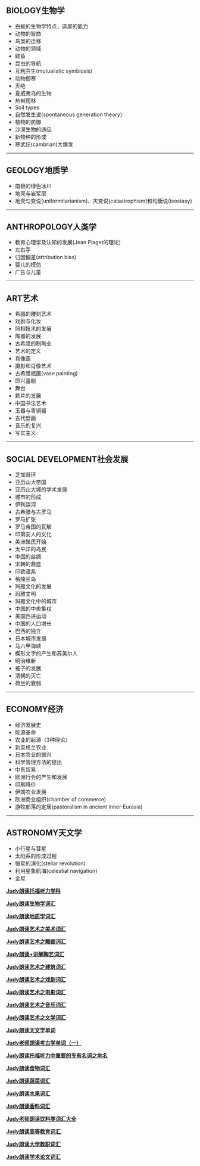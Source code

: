 ## BIOLOGY生物学

- 白蚁的生物学特点，造屋的能力
- 动物的智商
- 鸟类的迁移
- 动物的领域
- 鲑鱼
- 昆虫的导航
- 互利共生(mutualistic symbiosis)
- 动物御寒
- 灭绝
- 夏威夷岛的生物
- 热带雨林
- Soil types
- 自然发生说(spontaneous generation theory)
- 植物的防御
- 沙漠生物的适应
- 新物种的形成
- 寒武纪(cambrian)大爆发

------

## GEOLOGY地质学

- 南极的绿色冰川
- 地壳与岩浆层
- 地壳匀变说(uniformitarianism)、灾变说(catastrophism)和均衡说(isostasy)

------

## ANTHROPOLOGY人类学

- 教育心理学及认知的发展(Jean Piaget的理论)
- 左右手
- 归因偏差(attribution bias)
- 婴儿的模仿
- 广告与儿童

------

## ART艺术

- 希腊的雕刻艺术
- 戏剧与化妆
- 照相技术的发展
- 陶器的发展
- 古希腊的制陶业
- 艺术的定义
- 肖像画
- 摄影和肖像艺术
- 古希腊瓶画(vase painting)
- 即兴喜剧
- 舞台
- 默片的发展
- 中国书法艺术
- 玉器与青铜器
- 古代壁画
- 音乐的复兴
- 写实主义

------

## SOCIAL DEVELOPMENT社会发展

- 芝加哥环
- 亚历山大帝国
- 亚历山大城的学术发展
- 城市的形成
- 伊利运河
- 古希腊与古罗马
- 罗马扩张
- 罗马帝国的瓦解
- 印第安人的文化
- 美洲殖民开始
- 太平洋的岛民
- 中国的丝绸
- 宋朝的鼎盛
- 印欧语系
- 格陵兰岛
- 玛雅文化的发展
- 玛雅文明
- 玛雅文化中的城市
- 中国的中央集权
- 美国西进运动
- 中国的人口增长
- 巴西的独立
- 日本城市发展
- 马六甲海峡
- 楔形文字的产生和苏美尔人
- 明治维新
- 被子的发展
- 清朝的灭亡
- 荷兰的衰弱

------

## ECONOMY经济

- 经济发展史
- 能源革命
- 农业的起源（3种理论）
- 新英格兰农业
- 日本农业的振兴
- 科学管理方法的提出
- 中东贸易
- 欧洲行会的产生和发展
- 印刷降价
- 伊朗农业发展
- 欧洲商业组织(chamber of commerce)
- 游牧部落的定居(pastoralism in ancient Inner Eurasia)

------

## ASTRONOMY天文学

- 小行星与彗星
- 太阳系的形成过程
- 恒星的演化(stellar revolution)
- 利用星象航海(celestial navigation)
- 金星





**[Judy朗读托福听力学科](https://link.zhihu.com/?target=http%3A//mp.weixin.qq.com/s%3F__biz%3DMzA5NDc3ODc3NA%3D%3D%26mid%3D2651327266%26idx%3D1%26sn%3D1a01387869245f8fe90995f851469a45%26chksm%3D8bb5cfdbbcc246cd078db061eb7716fd2688909f04224e4ea7071ec0d43cd51d2af530c4b9fe%26scene%3D21%23wechat_redirect)**

**[Judy朗读生物学词汇](https://link.zhihu.com/?target=http%3A//mp.weixin.qq.com/s%3F__biz%3DMzA5NDc3ODc3NA%3D%3D%26mid%3D2651327600%26idx%3D1%26sn%3Dc31817a0dbddb1026669725d342cc7e6%26chksm%3D8bb5c889bcc2419fefa49b6aefe93cb3e4f9dea229341941738e4425d1cd6871e598e4de84a2%26scene%3D21%23wechat_redirect)**

**[Judy朗读地质学词汇](https://link.zhihu.com/?target=http%3A//mp.weixin.qq.com/s%3F__biz%3DMzA5NDc3ODc3NA%3D%3D%26mid%3D2651327511%26idx%3D1%26sn%3Dd000c80c41dcba6401d4b4d6a98a3329%26chksm%3D8bb5c8eebcc241f8cfb4620a1e216bb2478a472ae45f055129b052907782e537dd2fb4484ac7%26scene%3D21%23wechat_redirect)**

**[Judy朗读艺术之美术词汇](https://link.zhihu.com/?target=http%3A//mp.weixin.qq.com/s%3F__biz%3DMzA5NDc3ODc3NA%3D%3D%26mid%3D2651326916%26idx%3D1%26sn%3Dd89db433cd6c9abdbcb99c7e2b8a3334%26chksm%3D8bb5cd3dbcc2442bd125225c5d660030db2fa3447856daa6f88569633fb30b1637022dbcb81f%26scene%3D21%23wechat_redirect)**

**[Judy朗读艺术之雕塑词汇](https://link.zhihu.com/?target=http%3A//mp.weixin.qq.com/s%3F__biz%3DMzA5NDc3ODc3NA%3D%3D%26mid%3D2651327190%26idx%3D1%26sn%3D47503df518d9e769fd95420768b8a08d%26chksm%3D8bb5ce2fbcc24739dc7755698dcb31b58d27a08234456183de69963a44d44022c90189303407%26scene%3D21%23wechat_redirect)**

**[Judy朗读+讲解陶艺词汇](https://link.zhihu.com/?target=http%3A//mp.weixin.qq.com/s%3F__biz%3DMzA5NDc3ODc3NA%3D%3D%26mid%3D2651327391%26idx%3D1%26sn%3D5d21938616417f3d0bca5282c7975ea2%26chksm%3D8bb5cf66bcc246703f4b68015386f8d69119935e991c03d58e362b47ae8cbb1829ea5786d761%26scene%3D21%23wechat_redirect)**

**[Judy朗读艺术之建筑词汇](https://link.zhihu.com/?target=http%3A//mp.weixin.qq.com/s%3F__biz%3DMzA5NDc3ODc3NA%3D%3D%26mid%3D2651327231%26idx%3D1%26sn%3Dd03aafe23a2e11920e95db2b97fccb41%26chksm%3D8bb5ce06bcc24710984c1fa8ba11714a9f666ed10c6f4b57c49ad7025c286f4f4f3fd947958a%26scene%3D21%23wechat_redirect)**

**[Judy朗读艺术之戏剧词汇](https://link.zhihu.com/?target=http%3A//mp.weixin.qq.com/s%3F__biz%3DMzA5NDc3ODc3NA%3D%3D%26mid%3D2651327243%26idx%3D1%26sn%3D80339c002822e261eda36746015442bc%26chksm%3D8bb5cff2bcc246e4c94a91ed878b508c04b33f22d2ff42a368c6d67083445c055dc18783397c%26scene%3D21%23wechat_redirect)**

**[Judy朗读艺术之电影词汇](https://link.zhihu.com/?target=http%3A//mp.weixin.qq.com/s%3F__biz%3DMzA5NDc3ODc3NA%3D%3D%26mid%3D2651327246%26idx%3D1%26sn%3De236dbb4c078eb73b7ecac3ebc58cab9%26chksm%3D8bb5cff7bcc246e10d4ee1fcef9c9e6b5b5f4a9ede2953bdf1b2c0e8da6f4878b74ae2c2dd55%26scene%3D21%23wechat_redirect)**

**[Judy朗读艺术之音乐词汇](https://link.zhihu.com/?target=http%3A//mp.weixin.qq.com/s%3F__biz%3DMzA5NDc3ODc3NA%3D%3D%26mid%3D2651327192%26idx%3D1%26sn%3D04461cff4c3eefee7ffef1dfff828ea3%26chksm%3D8bb5ce21bcc2473743507778692d68365a1ab911311b7874a1559e3e6946d9cf2789700759c6%26scene%3D21%23wechat_redirect)**

**[Judy朗读艺术之文学词汇](https://link.zhihu.com/?target=http%3A//mp.weixin.qq.com/s%3F__biz%3DMzA5NDc3ODc3NA%3D%3D%26mid%3D2651327251%26idx%3D1%26sn%3D414ffb3bc6fe8eab88d0f510680e36e4%26chksm%3D8bb5cfeabcc246fc5a87415105e5d55013ec4b503f7aac1a4cecb22f699aae3e4a1e3f50bd3c%26scene%3D21%23wechat_redirect)**

**[Judy朗读天文学单词](https://link.zhihu.com/?target=http%3A//mp.weixin.qq.com/s%3F__biz%3DMzA5NDc3ODc3NA%3D%3D%26mid%3D2651329274%26idx%3D2%26sn%3D50647825b8303f3b10db1bb33bd8efe0%26chksm%3D8bb5d603bcc25f155c6c0e88b21bba98f10ff00eae712da00ce6689503a142bebf64cb1f8793%26scene%3D21%23wechat_redirect)**

**[Judy老师朗读考古学单词（一）](https://link.zhihu.com/?target=http%3A//mp.weixin.qq.com/s%3F__biz%3DMzA5NDc3ODc3NA%3D%3D%26mid%3D2651328564%26idx%3D1%26sn%3D38b63084ee5132a11b9afba75ba92901%26chksm%3D8bb5d4cdbcc25ddb41bf9d42f0982ab23e1e80c287c4144ae8c09f77fe3e3a6cb490ac5cc7ea%26scene%3D21%23wechat_redirect)**

**[Judy朗读托福听力中重要的专有名词之地名](https://link.zhihu.com/?target=http%3A//mp.weixin.qq.com/s%3F__biz%3DMzA5NDc3ODc3NA%3D%3D%26mid%3D2651328448%26idx%3D1%26sn%3D81da37b2d0c3881a710c6a97e575b531%26chksm%3D8bb5cb39bcc2422f4535df373e68023a74f6da52fa519fa036db1280b9eb6905ed5ab2471436%26scene%3D21%23wechat_redirect)**

**[Judy朗读食物词汇](https://link.zhihu.com/?target=http%3A//mp.weixin.qq.com/s%3F__biz%3DMzA5NDc3ODc3NA%3D%3D%26mid%3D2651327194%26idx%3D1%26sn%3Ddb701f0d61e89dc203d20814a5ebf08f%26chksm%3D8bb5ce23bcc24735a236af3a85870f765d7694fa2b8f49bf05bd6b4c5164543c627a56630e3c%26scene%3D21%23wechat_redirect)**

**[Judy朗读蔬菜词汇](https://link.zhihu.com/?target=http%3A//mp.weixin.qq.com/s%3F__biz%3DMzA5NDc3ODc3NA%3D%3D%26mid%3D2651330476%26idx%3D1%26sn%3D27ef21bb6a42dfc1c896d3af0f555d4c%26chksm%3D8bb5d355bcc25a432dbef8eba086b9f80947c26fbe45f38c158c912af860c29c74e5add41222%26scene%3D21%23wechat_redirect)**

**[Judy朗读水果词汇](https://link.zhihu.com/?target=http%3A//mp.weixin.qq.com/s%3F__biz%3DMzA5NDc3ODc3NA%3D%3D%26mid%3D2651330666%26idx%3D2%26sn%3D34c95669385e45e8bc93abda27b60101%26chksm%3D8bb5dc93bcc255859c75e56703eb5c2e81832796170a25bddc666837a323724992956bb58733%26scene%3D21%23wechat_redirect)**

**[Judy朗读香料词汇](https://link.zhihu.com/?target=http%3A//mp.weixin.qq.com/s%3F__biz%3DMzA5NDc3ODc3NA%3D%3D%26mid%3D2651327203%26idx%3D1%26sn%3D61e134f61d8a38e09e5da0acbe0bad51%26chksm%3D8bb5ce1abcc2470c8672f16741e3df1d77204dbee164f47cd662fda8e571e5a013746b76dc03%26scene%3D21%23wechat_redirect)**

**[Judy老师朗读饮料类词汇大全](https://link.zhihu.com/?target=http%3A//mp.weixin.qq.com/s%3F__biz%3DMzA5NDc3ODc3NA%3D%3D%26mid%3D2651330466%26idx%3D1%26sn%3De47cf4814429537d0989ae1c577409f3%26chksm%3D8bb5d35bbcc25a4d2fd28d754045c0205f2eb4682e3919df35110fbd27440a42de853f520736%26scene%3D21%23wechat_redirect)**

**[Judy朗读高等教育词汇](https://link.zhihu.com/?target=http%3A//mp.weixin.qq.com/s%3F__biz%3DMzA5NDc3ODc3NA%3D%3D%26mid%3D2651328443%26idx%3D1%26sn%3Dea595e6a8c1848e543f57980d52324f6%26chksm%3D8bb5cb42bcc24254550c5d6fa3c4bb1e21ef2941ee1137f3128f2a6d57d0c2bdae815083f7c0%26scene%3D21%23wechat_redirect)**

**[Judy朗读大学教职词汇](https://link.zhihu.com/?target=http%3A//mp.weixin.qq.com/s%3F__biz%3DMzA5NDc3ODc3NA%3D%3D%26mid%3D2651329212%26idx%3D1%26sn%3D5182a9f92207aacd70740243d6be5a7b%26chksm%3D8bb5d645bcc25f532219979d831100e7ce85f88a9298c84801b6dab7642eddbc228049df7b2d%26scene%3D21%23wechat_redirect)**

**[Judy朗读学术论文词汇](https://link.zhihu.com/?target=http%3A//mp.weixin.qq.com/s%3F__biz%3DMzA5NDc3ODc3NA%3D%3D%26mid%3D2651327479%26idx%3D1%26sn%3D9ae85c64fe9f7ea1b6d0a38646480cb7%26chksm%3D8bb5cf0ebcc2461849e37dff59d751121ceb843aca63417310f563d8540a80763ff2f85b9500%26scene%3D21%23wechat_redirect)**

